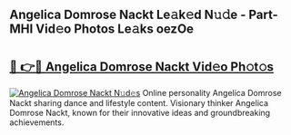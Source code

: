## Angelica Domrose Nackt Le𝚊k𝚎d N𝚞𝚍e - Part-MHI Vid𝚎o Photos Le𝚊ks oezOe

# <h2><a href="http://fb78hlw.evod.top/?m=Angelica+Domrose+Nackt">🔗 👉🔴 Angelica Domrose Nackt Vid𝚎o Ph𝚘t𝚘s</a></h2>

[![Angelica Domrose Nackt N𝚞d𝚎s](https://i.imgur.com/8V9OHl7.gif)](http://fb78hlw.evod.top/?m=Angelica+Domrose+Nackt)
Online personality Angelica Domrose Nackt sharing dance and lifestyle content. Visionary thinker Angelica Domrose Nackt, known for their innovative ideas and groundbreaking achievements. 
